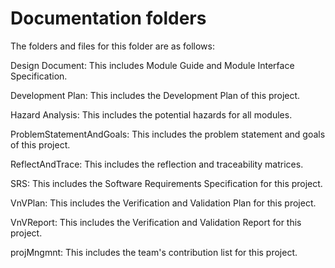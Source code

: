 # Documentation folders

The folders and files for this folder are as follows:

Design Document: This includes Module Guide and Module Interface Specification.

Development Plan: This includes the Development Plan of this project.

Hazard Analysis: This includes the potential hazards for all modules.

ProblemStatementAndGoals: This includes the problem statement and goals of this project.

ReflectAndTrace: This includes the reflection and traceability matrices.

SRS: This includes the Software Requirements Specification for this project.

VnVPlan: This includes the Verification and Validation Plan for this project.

VnVReport: This includes the Verification and Validation Report for this project.

projMngmnt: This includes the team's contribution list for this project.
